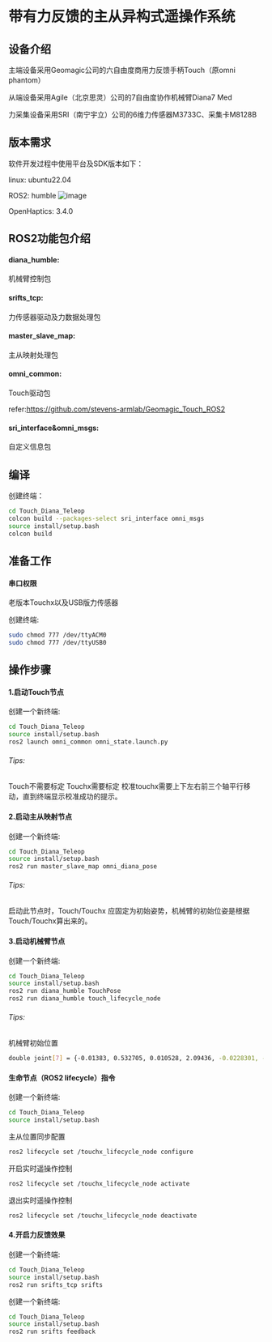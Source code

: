# 带有力反馈的主从异构式遥操作系统

## 设备介绍

主端设备采用Geomagic公司的六自由度商用力反馈手柄Touch（原omni phantom）

从端设备采用Agile（北京思灵）公司的7自由度协作机械臂Diana7 Med

力采集设备采用SRI（南宁宇立）公司的6维力传感器M3733C、采集卡M8128B

## 版本需求

软件开发过程中使用平台及SDK版本如下：

linux: ubuntu22.04

ROS2: humble
![image](https://github.com/user-attachments/assets/7efb811f-75ba-4c12-8ce3-06f67d9494a4)


OpenHaptics: 3.4.0


## ROS2功能包介绍

#### diana_humble: 

机械臂控制包

#### srifts_tcp: 

力传感器驱动及力数据处理包

#### master_slave_map:

主从映射处理包

#### omni_common:

Touch驱动包

refer:https://github.com/stevens-armlab/Geomagic_Touch_ROS2

#### sri_interface&omni_msgs:

自定义信息包


## 编译

创建终端：
```bash
cd Touch_Diana_Teleop
colcon build --packages-select sri_interface omni_msgs
source install/setup.bash
colcon build
```

## 准备工作

#### 串口权限
老版本Touchx以及USB版力传感器

创建终端:

```bash
sudo chmod 777 /dev/ttyACM0
sudo chmod 777 /dev/ttyUSB0
```

## 操作步骤

#### 1.启动Touch节点

创建一个新终端:

```bash
cd Touch_Diana_Teleop
source install/setup.bash
ros2 launch omni_common omni_state.launch.py 
```

###### Tips:
Touch不需要标定
Touchx需要标定
校准touchx需要上下左右前三个轴平行移动，直到终端显示校准成功的提示。


#### 2.启动主从映射节点

创建一个新终端:

```bash
cd Touch_Diana_Teleop
source install/setup.bash
ros2 run master_slave_map omni_diana_pose
```

###### Tips:

启动此节点时，Touch/Touchx 应固定为初始姿势，机械臂的初始位姿是根据Touch/Touchx算出来的。



#### 3.启动机械臂节点

创建一个新终端:

```bash
cd Touch_Diana_Teleop
source install/setup.bash
ros2 run diana_humble TouchPose 
ros2 run diana_humble touch_lifecycle_node 
```

###### Tips:

机械臂初始位置
```bash
double joint[7] = {-0.01383, 0.532705, 0.010528, 2.09436, -0.0228301, -0.490275, 1.57379 };
```



#### 生命节点（ROS2 lifecycle）指令

创建一个新终端:

```bash
cd Touch_Diana_Teleop
source install/setup.bash
```

主从位置同步配置

```bash
ros2 lifecycle set /touchx_lifecycle_node configure 
```

开启实时遥操作控制

```bash
ros2 lifecycle set /touchx_lifecycle_node activate
```

退出实时遥操作控制

```bash
ros2 lifecycle set /touchx_lifecycle_node deactivate
```



#### 4.开启力反馈效果

创建一个新终端:

```bash
cd Touch_Diana_Teleop
source install/setup.bash
ros2 run srifts_tcp srifts
```

创建一个新终端:

```bash
cd Touch_Diana_Teleop
source install/setup.bash
ros2 run srifts feedback
```


